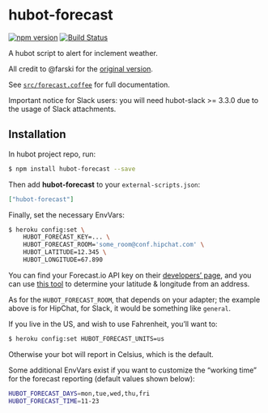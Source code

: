 # hubot-forecast

[![npm version](http://img.shields.io/npm/v/hubot-forecast.svg)](https://www.npmjs.org/package/hubot-forecast)
[![Build Status](http://img.shields.io/travis/jeffbyrnes/hubot-forecast.svg)](https://travis-ci.org/jeffbyrnes/hubot-forecast)

A hubot script to alert for inclement weather.

All credit to @farski for the [original version](https://gist.github.com/farski/7d4049ac401c16c3adc6).

See [`src/forecast.coffee`](src/forecast.coffee) for full documentation.

Important notice for Slack users: you will need hubot-slack >= 3.3.0 due to the usage of Slack attachments.

## Installation

In hubot project repo, run:

```bash
$ npm install hubot-forecast --save
```

Then add **hubot-forecast** to your `external-scripts.json`:

```json
["hubot-forecast"]
```

Finally, set the necessary EnvVars:

```bash
$ heroku config:set \
    HUBOT_FORECAST_KEY=... \
    HUBOT_FORECAST_ROOM='some_room@conf.hipchat.com' \
    HUBOT_LATITUDE=12.345 \
    HUBOT_LONGITUDE=67.890
```

You can find your Forecast.io API key on their [developers’ page](http://developer.forecast.io), and you can use [this tool](http://www.latlong.net) to determine your latitude & longitude from an address.

As for the `HUBOT_FORECAST_ROOM`, that depends on your adapter; the example above is for HipChat, for Slack, it would be something like `general`.

If you live in the US, and wish to use Fahrenheit, you’ll want to:

```bash
$ heroku config:set HUBOT_FORECAST_UNITS=us
```

Otherwise your bot will report in Celsius, which is the default.

Some additional EnvVars exist if you want to customize the “working time” for the forecast reporting (default values shown below):

```bash
HUBOT_FORECAST_DAYS=mon,tue,wed,thu,fri
HUBOT_FORECAST_TIME=11-23
```
